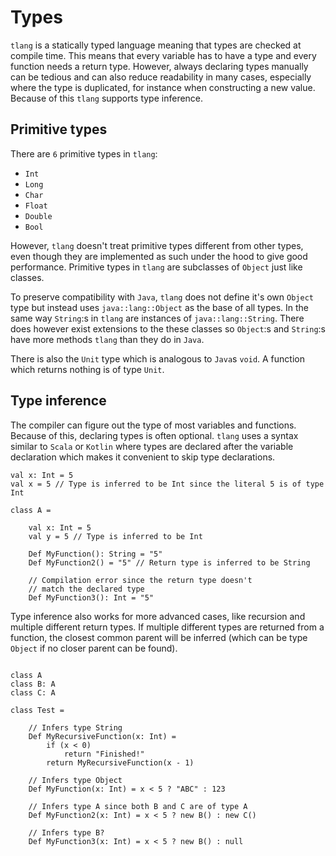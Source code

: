 # Types
`tlang` is a statically typed language meaning that types are checked at compile time.
This means that every variable has to have a type and every function needs a
return type. However, always declaring types manually can be tedious and can also
reduce readability in many cases, especially where the type is duplicated, for instance when
constructing a new value. Because of this `tlang` supports type inference.

## Primitive types

There are `6` primitive types in `tlang`:

* `Int`
* `Long`
* `Char`
* `Float`
* `Double`
* `Bool`

However, `tlang` doesn't treat primitive types different from other types, even
though they are implemented as such under the hood to give good performance.
Primitive types in `tlang` are subclasses of `Object` just like classes.

To preserve compatibility with `Java`, `tlang` does not define it's own `Object`
type but instead uses `java::lang::Object` as the base of all types. In the same way
`String`:s in `tlang` are instances of `java::lang::String`. There does however 
exist extensions to the these classes so `Object`:s and `String`:s have more methods
`tlang` than they do in `Java`. 

There is also the `Unit` type which is analogous to `Java`s `void`. A function which
returns nothing is of type `Unit`.

## Type inference
The compiler can figure out the type of most variables and functions. Because of this,
declaring types is often optional. `tlang` uses a syntax similar to `Scala` or `Kotlin`
where types are declared after the variable declaration which makes it convenient
to skip type declarations.

```tlang
val x: Int = 5
val x = 5 // Type is inferred to be Int since the literal 5 is of type Int

class A =

	val x: Int = 5 
	val y = 5 // Type is inferred to be Int

	Def MyFunction(): String = "5"
	Def MyFunction2() = "5" // Return type is inferred to be String

	// Compilation error since the return type doesn't
	// match the declared type
	Def MyFunction3(): Int = "5" 
```

Type inference also works for more advanced cases, like recursion and multiple different
return types. If multiple different types are returned from a function, the closest
common parent will be inferred (which can be type `Object` if no closer parent can be found).


```tlang

class A
class B: A
class C: A

class Test =

	// Infers type String
	Def MyRecursiveFunction(x: Int) = 
		if (x < 0)
			return "Finished!"
		return MyRecursiveFunction(x - 1)

	// Infers type Object
	Def MyFunction(x: Int) = x < 5 ? "ABC" : 123 

	// Infers type A since both B and C are of type A
	Def MyFunction2(x: Int) = x < 5 ? new B() : new C()

	// Infers type B?
	Def MyFunction3(x: Int) = x < 5 ? new B() : null
```
